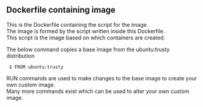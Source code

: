 ## Dockerfile containing image
This is the Dockerfile containing the script for the image. <br>
The image is formed by the script written inside this Dockerfile.<br>
This script is the image based on which containers are created.

The below command copies a base image from the ubuntu:trusty distribution

<pre><code> $ FROM ubuntu:trusty </code></pre>

RUN commands are used to make changes to the base image to create your own custom image.<br>
Many more commands exist which can be used to alter your own custom image.
